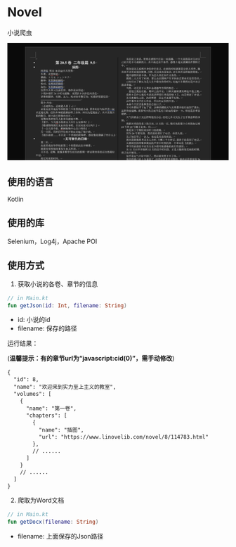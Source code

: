# Novel

小说爬虫

![效果](docx.png)

## 使用的语言

Kotlin

## 使用的库

Selenium，Log4j，Apache POI

## 使用方式

1. 获取小说的各卷、章节的信息

```kotlin
// in Main.kt
fun getJson(id: Int, filename: String)
```

- id: 小说的id
- filename: 保存的路径

运行结果：

(**温馨提示：有的章节url为“javascript:cid(0)”，需手动修改**)

```json5
{
  "id": 8,
  "name": "欢迎来到实力至上主义的教室",
  "volumes": [
    {
      "name": "第一卷",
      "chapters": [
        {
          "name": "插图",
          "url": "https://www.linovelib.com/novel/8/114783.html"
        },
        // ......
      ]
    }
    // ......
  ]
}
```


2. 爬取为Word文档

```kotlin
// in Main.kt
fun getDocx(filename: String)
```

- filename: 上面保存的Json路径